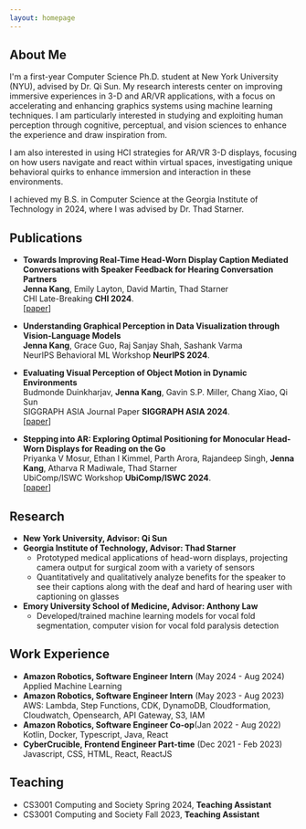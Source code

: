 ```yaml
---
layout: homepage
---
```


## About Me
I'm a first-year Computer Science Ph.D. student at New York University (NYU), advised by Dr. Qi Sun. My research interests center on improving immersive experiences in 3-D and AR/VR applications, with a focus on accelerating and enhancing graphics systems using machine learning techniques. I am particularly interested in studying and exploiting human perception through cognitive, perceptual, and vision sciences to enhance the experience and draw inspiration from.

I am also interested in using HCI strategies for AR/VR 3-D displays, focusing on how users navigate and react within virtual spaces, investigating unique behavioral quirks to enhance immersion and interaction in these environments.

I achieved my B.S. in Computer Science at the Georgia Institute of Technology in 2024, where I was advised by Dr. Thad Starner.

<!-- ## Research Interests

- **Computer Vision:** image recognition, image generation, video captioning
- **Machine Learning:** meta-learning, incremental learning, transfer learning -->

<!-- ## News

- **[Feb. 2020]** Our paper about incremental learning is accepted to [CVPR 2020](http://cvpr2020.thecvf.com/).
- **[Feb. 2020]** We will host the [ACM Multimedia Asia 2020](https://mmasia2020.org/) conference in Singapore!
- **[Sept. 2019]** Our paper about few-shot learning is accepted to [NeurIPS 2019](https://nips.cc/Conferences/2019).
- **[Mar. 2019]** Our paper about few-shot learning is accepted to [CVPR 2019](http://cvpr2019.thecvf.com/). -->

## Publications

- **Towards Improving Real-Time Head-Worn Display Caption Mediated Conversations with Speaker Feedback for Hearing Conversation Partners**
  <br>
  **Jenna Kang**, Emily Layton, David Martin, Thad Starner
  <br>
  CHI Late-Breaking **CHI 2024**.
  <br>
  [[paper](/assets/pdfs/ChiCaptioning.pdf)]
   <!-- [[supp](./assets/pdfs/11152-supp.pdf)]  -->
  <!-- <strong><i style="color:#e74d3c">Oral Presentation</i></strong> -->

- **Understanding Graphical Perception in Data Visualization through Vision-Language Models**
  <br>
  **Jenna Kang**, Grace Guo, Raj Sanjay Shah, Sashank Varma
  <br>
  NeurIPS Behavioral ML Workshop **NeurIPS 2024**.
  <br>
  <!-- [[paper](/assets/pdfs/ubicomp24.pdf)] -->

- **Evaluating Visual Perception of Object Motion in Dynamic Environments**
  <br>
  Budmonde Duinkharjav, **Jenna Kang**, Gavin S.P. Miller, Chang Xiao, Qi Sun
  <br>
  SIGGRAPH ASIA Journal Paper **SIGGRAPH ASIA 2024**.
  <br>
  [[paper](/assets/pdfs/motion_perception_manuscript.pdf)]
   <!-- [[supp](./assets/pdfs/11152-supp.pdf)]  -->
  <!-- <strong><i style="color:#e74d3c">Oral Presentation</i></strong> -->

- **Stepping into AR: Exploring Optimal Positioning for Monocular Head-Worn Displays for Reading on the Go**
  <br>
  Priyanka V Mosur, Ethan I Kimmel, Parth Arora, Rajandeep Singh, **Jenna Kang**, Atharva R Madiwale, Thad Starner
  <br>
  UbiComp/ISWC Workshop **UbiComp/ISWC 2024**.
  <br>
  [[paper](/assets/pdfs/ubicomp24.pdf)]

<!-- - **Learning to Self-Train for Semi-Supervised Few-Shot Classification**
  <br>
  Xinzhe Li, Qianru Sun, **Yaoyao Liu**, Shibao Zheng, Qin Zhou, Tat-Seng Chua, Bernt Schiele
  <br>
  33rd Conference on Neural Information Processing Systems. **NeurIPS 2019**.
  <br>
  [[PDF](http://papers.nips.cc/paper/9216-learning-to-self-train-for-semi-supervised-few-shot-classification.pdf)] [[Code](https://github.com/xinzheli1217/learning-to-self-train)]

- **Meta-Transfer Learning for Few-Shot Learning**
  <br>
  Qianru Sun\*, **Yaoyao Liu\***, Tat-Seng Chua, Bernt Schiele
  <br>
  IEEE Conference on Computer Vision and Pattern Recognition. **CVPR 2019**.
  <br>
  [[PDF](http://openaccess.thecvf.com/content_CVPR_2019/papers/Sun_Meta-Transfer_Learning_for_Few-Shot_Learning_CVPR_2019_paper.pdf)] [[Code](https://github.com/yaoyao-liu/meta-transfer-learning)] [[Project](https://mtl.yyliu.net/)] -->

<!-- ## Services

- Co-organizer: [ACM MM Asia 2020](https://mmasia2020.org/).
- Conference Reviewers: [NeurIPS 2020](https://neurips.cc/Conferences/2020), and [CVPR 2020](http://cvpr2020.thecvf.com/).
- Journal Reviewers: [T-PAMI](https://ieeexplore.ieee.org/xpl/RecentIssue.jsp?punumber=34), and [IJCV](https://www.springer.com/journal/11263). -->
## Research
- **New York University, Advisor: Qi Sun**
- **Georgia Institute of Technology, Advisor: Thad Starner** 
  - Prototyped medical applications of head-worn displays, projecting camera output for surgical zoom with a variety of sensors
  - Quantitatively and qualitatively analyze benefits for the speaker to see their captions along with the deaf and hard of hearing user with captioning on glasses
- **Emory University School of Medicine, Advisor: Anthony Law**
  - Developed/trained machine learning models for vocal fold segmentation, computer vision for vocal fold paralysis detection

## Work Experience
- **Amazon Robotics, Software Engineer Intern** (May 2024 - Aug 2024)
  <br> Applied Machine Learning
- **Amazon Robotics, Software Engineer Intern** (May 2023 - Aug 2023)
  <br> AWS: Lambda, Step Functions, CDK, DynamoDB, Cloudformation, Cloudwatch, Opensearch, API Gateway, S3, IAM 
- **Amazon Robotics, Software Engineer Co-op**(Jan 2022 - Aug 2022)
  <br> Kotlin, Docker, Typescript, Java, React 
- **CyberCrucible, Frontend Engineer Part-time** (Dec 2021 - Feb 2023)
  <br> Javascript, CSS, HTML, React, ReactJS

## Teaching

- CS3001 Computing and Society Spring 2024, **Teaching Assistant**
- CS3001 Computing and Society Fall 2023, **Teaching Assistant**
